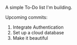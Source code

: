 A simple To-Do list I'm building. 

Upcoming commits: 
1. Integrate Authentication
2. Set up a cloud database
3. Make it beautiful 
